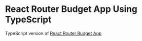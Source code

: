 # React Router Budget App Using TypeScript
TypeScript version of [React Router Budget App](https://github.com/coding-in-public/react-router-budget-app)